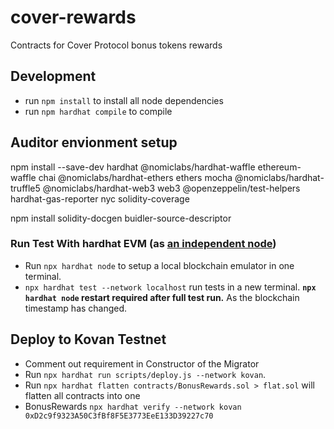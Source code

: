 # cover-rewards

Contracts for Cover Protocol bonus tokens rewards

## Development
* run `npm install` to install all node dependencies
* run `npm hardhat compile` to compile

## Auditor envionment setup
npm install --save-dev hardhat @nomiclabs/hardhat-waffle ethereum-waffle chai @nomiclabs/hardhat-ethers ethers mocha @nomiclabs/hardhat-truffle5 @nomiclabs/hardhat-web3 web3 @openzeppelin/test-helpers hardhat-gas-reporter nyc solidity-coverage

npm install solidity-docgen buidler-source-descriptor

### Run Test With hardhat EVM (as [an independent node](https://hardhat.dev/hardhat-evm/#connecting-to-hardhat-evm-from-wallets-and-other-software))
* Run `npx hardhat node` to setup a local blockchain emulator in one terminal.
* `npx hardhat test --network localhost` run tests in a new terminal.
 **`npx hardhat node` restart required after full test run.** As the blockchain timestamp has changed.

## Deploy to Kovan Testnet
* Comment out requirement in Constructor of the Migrator
* Run `npx hardhat run scripts/deploy.js --network kovan`.
* Run `npx hardhat flatten contracts/BonusRewards.sol > flat.sol` will flatten all contracts into one
* BonusRewards
`npx hardhat verify --network kovan 0xD2c9f9323A50C3fBf8F5E3773EeE133D39227c70`